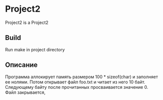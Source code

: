 # Project2
Project2 is a Project2

## Build
Run make in project directory

## Описание

Программа аллокирует память размером 100 * sizeof(char) и заполняет ее нолями.
Потом открывает файл foo.txt и читает из него 10 байт.
Следующему байту после прочитанных просваивается значение 0.
Файл закрывается,
